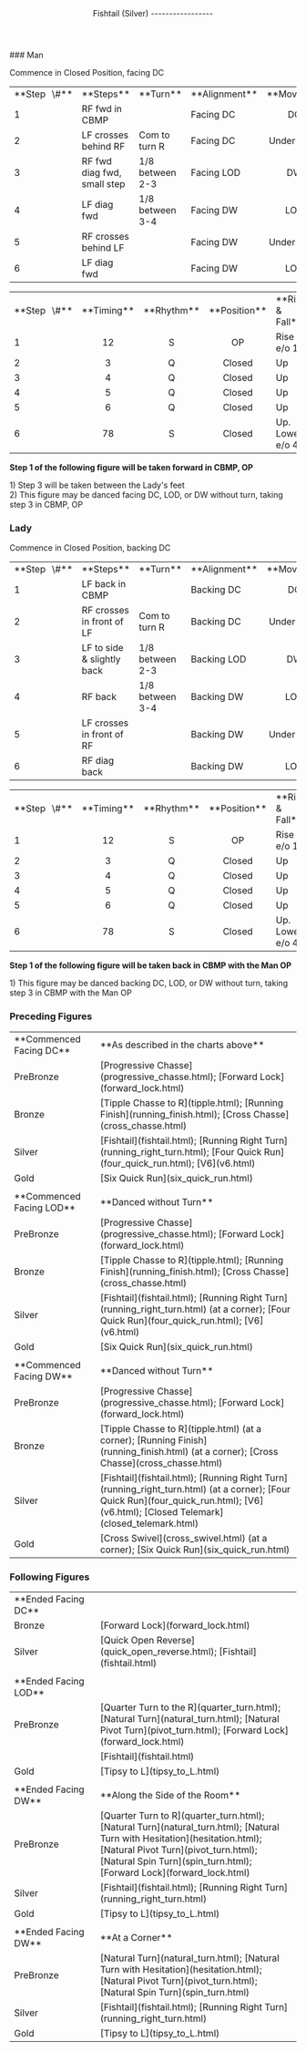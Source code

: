<header>Fishtail (Silver)
-----------------

 </header>### Man

Commence in Closed Position, facing DC

 <table class="style1"> <tbody><tr> <td style="width:10%">**Step<span style="color:white">\_</span>\#**</td> <td style="width:38%">**Steps**</td> <td style="width:20%">**Turn**</td> <td style="width:16%">**Alignment**</td> <td style="width:16%;text-align:center">**Moving**</td> </tr> <tr> <td>1</td> <td>RF fwd in CBMP</td> <td> </td> <td>Facing DC</td> <td style="text-align:center">DC</td> </tr> <tr> <td>2</td> <td>LF crosses behind RF</td> <td>Com to turn R</td> <td>Facing DC</td> <td style="text-align:center">Under Body</td> </tr> <tr> <td>3</td> <td>RF fwd diag fwd, small step</td> <td>1/8 between 2-3</td> <td>Facing LOD</td> <td style="text-align:center">DW</td> </tr> <tr> <td>4</td> <td>LF diag fwd</td> <td>1/8 between 3-4</td> <td>Facing DW</td> <td style="text-align:center">LOD</td> </tr> <tr> <td>5</td> <td>RF crosses behind LF</td> <td> </td> <td>Facing DW</td> <td style="text-align:center">Under Body</td> </tr> <tr> <td>6</td> <td>LF diag fwd</td> <td> </td> <td>Facing DW</td> <td style="text-align:center">LOD</td> </tr> </tbody></table>

 <table class="style1"> <tbody><tr> <td style="width:10%">**Step<span style="color:white">\_</span>\#**</td> <td style="width:10%;text-align:center">**Timing**</td> <td style="width:10%;text-align:center">**Rhythm**</td> <td style="width:20%;text-align:center">**Position**</td> <td style="width:30%">**Rise &amp; Fall**</td> <td style="width:10%;text-align:center">**Sway**</td> <td style="width:10%;text-align:right">**Footwork**</td> </tr> <tr> <td>1</td> <td style="text-align:center">12</td> <td style="text-align:center">S</td> <td style="text-align:center">OP</td> <td>Rise e/o 1</td> <td style="text-align:center"> </td> <td style="text-align:right">HT</td> </tr> <tr> <td>2</td> <td style="text-align:center">3</td> <td style="text-align:center">Q</td> <td style="text-align:center">Closed</td> <td>Up</td> <td style="text-align:center">R</td> <td style="text-align:right">T</td> </tr> <tr> <td>3</td> <td style="text-align:center">4</td> <td style="text-align:center">Q</td> <td style="text-align:center">Closed</td> <td>Up</td> <td style="text-align:center"> </td> <td style="text-align:right">T</td> </tr> <tr> <td>4</td> <td style="text-align:center">5</td> <td style="text-align:center">Q</td> <td style="text-align:center">Closed</td> <td>Up</td> <td style="text-align:center"> </td> <td style="text-align:right">T</td> </tr> <tr> <td>5</td> <td style="text-align:center">6</td> <td style="text-align:center">Q</td> <td style="text-align:center">Closed</td> <td>Up</td> <td style="text-align:center"> </td> <td style="text-align:right">T</td> </tr> <tr> <td>6</td> <td style="text-align:center">78</td> <td style="text-align:center">S</td> <td style="text-align:center">Closed</td> <td>Up. Lower e/o 4</td> <td style="text-align:center"> </td> <td style="text-align:right">TH</td> </tr> </tbody></table>

**Step 1 of the following figure will be taken forward in CBMP, OP**

1\) Step 3 will be taken between the Lady's feet  
 2) This figure may be danced facing DC, LOD, or DW without turn, taking step 3 in CBMP, OP

### Lady

Commence in Closed Position, backing DC

 <table class="style1"> <tbody><tr> <td style="width:10%">**Step<span style="color:white">\_</span>\#**</td> <td style="width:38%">**Steps**</td> <td style="width:20%">**Turn**</td> <td style="width:16%">**Alignment**</td> <td style="width:16%;text-align:center">**Moving**</td> </tr> <tr> <td>1</td> <td>LF back in CBMP</td> <td> </td> <td>Backing DC</td> <td style="text-align:center">DC</td> </tr> <tr> <td>2</td> <td>RF crosses in front of LF</td> <td>Com to turn R</td> <td>Backing DC</td> <td style="text-align:center">Under Body</td> </tr> <tr> <td>3</td> <td>LF to side &amp; slightly back</td> <td>1/8 between 2-3</td> <td>Backing LOD</td> <td style="text-align:center">DW</td> </tr> <tr> <td>4</td> <td>RF back</td> <td>1/8 between 3-4</td> <td>Backing DW</td> <td style="text-align:center">LOD</td> </tr> <tr> <td>5</td> <td>LF crosses in front of RF</td> <td> </td> <td>Backing DW</td> <td style="text-align:center">Under Body</td> </tr> <tr> <td>6</td> <td>RF diag back</td> <td> </td> <td>Backing DW</td> <td style="text-align:center">LOD</td> </tr> </tbody></table>

 <table class="style1"> <tbody><tr> <td style="width:10%">**Step<span style="color:white">\_</span>\#**</td> <td style="width:10%;text-align:center">**Timing**</td> <td style="width:10%;text-align:center">**Rhythm**</td> <td style="width:20%;text-align:center">**Position**</td> <td style="width:30%">**Rise &amp; Fall**</td> <td style="width:10%;text-align:center">**Sway**</td> <td style="width:10%;text-align:right">**Footwork**</td> </tr> <tr> <td>1</td> <td style="text-align:center">12</td> <td style="text-align:center">S</td> <td style="text-align:center">OP</td> <td>Rise e/o 1</td> <td style="text-align:center"> </td> <td style="text-align:right">T</td> </tr> <tr> <td>2</td> <td style="text-align:center">3</td> <td style="text-align:center">Q</td> <td style="text-align:center">Closed</td> <td>Up</td> <td style="text-align:center">L</td> <td style="text-align:right">T</td> </tr> <tr> <td>3</td> <td style="text-align:center">4</td> <td style="text-align:center">Q</td> <td style="text-align:center">Closed</td> <td>Up</td> <td style="text-align:center"> </td> <td style="text-align:right">T</td> </tr> <tr> <td>4</td> <td style="text-align:center">5</td> <td style="text-align:center">Q</td> <td style="text-align:center">Closed</td> <td>Up</td> <td style="text-align:center"> </td> <td style="text-align:right">T</td> </tr> <tr> <td>5</td> <td style="text-align:center">6</td> <td style="text-align:center">Q</td> <td style="text-align:center">Closed</td> <td>Up</td> <td style="text-align:center"> </td> <td style="text-align:right">T</td> </tr> <tr> <td>6</td> <td style="text-align:center">78</td> <td style="text-align:center">S</td> <td style="text-align:center">Closed</td> <td>Up. Lower e/o 4</td> <td style="text-align:center"> </td> <td style="text-align:right">TH</td> </tr> </tbody></table>

**Step 1 of the following figure will be taken back in CBMP with the Man OP**

1\) This figure may be danced backing DC, LOD, or DW without turn, taking step 3 in CBMP with the Man OP

### Preceding Figures

 <table> <tbody><tr> <td style="width:30%">**Commenced Facing DC**</td> <td>**As described in the charts above**</td> </tr> <tr> <td style="width:30%">PreBronze</td> <td> [Progressive Chasse](progressive_chasse.html); [Forward Lock](forward_lock.html) </td> </tr> <tr> <td style="width:30%">Bronze</td> <td> [Tipple Chasse to R](tipple.html); [Running Finish](running_finish.html); [Cross Chasse](cross_chasse.html) </td> </tr> <tr> <td style="width:30%">Silver</td> <td> [Fishtail](fishtail.html); [Running Right Turn](running_right_turn.html); [Four Quick Run](four_quick_run.html); [V6](v6.html) </td> </tr> <tr> <td style="width:30%">Gold</td> <td> [Six Quick Run](six_quick_run.html) </td> </tr> <tr> <td style="width:30%"> </td> <td> </td> </tr> <tr> <td style="width:30%">**Commenced Facing LOD**</td> <td>**Danced without Turn**</td> </tr> <tr> <td style="width:30%">PreBronze</td> <td> [Progressive Chasse](progressive_chasse.html); [Forward Lock](forward_lock.html) </td> </tr> <tr> <td style="width:30%">Bronze</td> <td> [Tipple Chasse to R](tipple.html); [Running Finish](running_finish.html); [Cross Chasse](cross_chasse.html) </td> </tr> <tr> <td style="width:30%">Silver</td> <td> [Fishtail](fishtail.html); [Running Right Turn](running_right_turn.html) (at a corner); [Four Quick Run](four_quick_run.html); [V6](v6.html) </td> </tr> <tr> <td style="width:30%">Gold</td> <td> [Six Quick Run](six_quick_run.html) </td> </tr> <tr> <td style="width:30%"> </td> <td> </td> </tr> <tr> <td style="width:30%">**Commenced Facing DW**</td> <td>**Danced without Turn**</td> </tr> <tr> <td style="width:30%">PreBronze</td> <td> [Progressive Chasse](progressive_chasse.html); [Forward Lock](forward_lock.html) </td> </tr> <tr> <td style="width:30%">Bronze</td> <td> [Tipple Chasse to R](tipple.html) (at a corner); [Running Finish](running_finish.html) (at a corner); [Cross Chasse](cross_chasse.html) </td> </tr> <tr> <td style="width:30%">Silver</td> <td> [Fishtail](fishtail.html); [Running Right Turn](running_right_turn.html) (at a corner); [Four Quick Run](four_quick_run.html); [V6](v6.html); [Closed Telemark](closed_telemark.html) </td> </tr> <tr> <td style="width:30%">Gold</td> <td> [Cross Swivel](cross_swivel.html) (at a corner); [Six Quick Run](six_quick_run.html) </td> </tr> </tbody></table>

### Following Figures

 <table> <tbody><tr> <td>**Ended Facing DC**</td> <td> </td> </tr> <tr> <td style="width:30%">Bronze</td> <td> [Forward Lock](forward_lock.html) </td> </tr> <tr> <td style="width:30%">Silver</td> <td> [Quick Open Reverse](quick_open_reverse.html); [Fishtail](fishtail.html) </td> </tr> <tr> <td style="width:30%"> </td> <td> </td> </tr> <tr> <td style="width:30%">**Ended Facing LOD**</td> <td> </td> </tr> <tr> <td>PreBronze</td> <td> [Quarter Turn to the R](quarter_turn.html); [Natural Turn](natural_turn.html); [Natural Pivot Turn](pivot_turn.html); [Forward Lock](forward_lock.html) </td> </tr> <tr> <td style="width:30%"> </td> <td> [Fishtail](fishtail.html) </td> </tr> <tr> <td style="width:30%">Gold</td> <td> [Tipsy to L](tipsy_to_L.html) </td> </tr> <tr> <td style="width:30%"> </td> <td> </td> </tr> <tr> <td style="width:30%">**Ended Facing DW**</td> <td>**Along the Side of the Room**</td> </tr> <tr> <td style="width:30%">PreBronze</td> <td> [Quarter Turn to R](quarter_turn.html); [Natural Turn](natural_turn.html); [Natural Turn with Hesitation](hesitation.html); [Natural Pivot Turn](pivot_turn.html); [Natural Spin Turn](spin_turn.html); [Forward Lock](forward_lock.html) </td> </tr> <tr> <td style="width:30%">Silver</td> <td> [Fishtail](fishtail.html); [Running Right Turn](running_right_turn.html) </td> </tr> <tr> <td style="width:30%">Gold</td> <td> [Tipsy to L](tipsy_to_L.html) </td> </tr> <tr> <td style="width:30%"> </td> <td> </td> </tr> <tr> <td style="width:30%">**Ended Facing DW**</td> <td>**At a Corner**</td> </tr> <tr> <td style="width:30%">PreBronze</td> <td> [Natural Turn](natural_turn.html); [Natural Turn with Hesitation](hesitation.html); [Natural Pivot Turn](pivot_turn.html); [Natural Spin Turn](spin_turn.html) </td> </tr> <tr> <td style="width:30%">Silver</td> <td> [Fishtail](fishtail.html); [Running Right Turn](running_right_turn.html) </td> </tr> <tr> <td style="width:30%">Gold</td> <td> [Tipsy to L](tipsy_to_L.html) </td> </tr> </tbody></table>